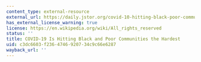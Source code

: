 ```yaml
---
content_type: external-resource
external_url: https://daily.jstor.org/covid-10-hitting-black-poor-communities-hardest/
has_external_license_warning: true
license: https://en.wikipedia.org/wiki/All_rights_reserved
status: ''
title: COVID-19 Is Hitting Black and Poor Communities the Hardest
uid: c3dc6603-f236-4746-9207-34c9c66e6287
wayback_url: ''
---
```

